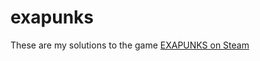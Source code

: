 # exapunks

These are my solutions to the game [EXAPUNKS on Steam](https://store.steampowered.com/app/716490/EXAPUNKS/)

